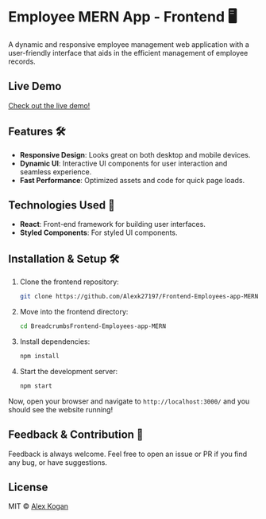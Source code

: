 # Employee MERN App - Frontend 🖥️

A dynamic and responsive employee management web application with a user-friendly interface that aids in the efficient management of employee records.

## Live Demo

[Check out the live demo!](https://employeemernapp.netlify.app)

## Features 🛠

- **Responsive Design**: Looks great on both desktop and mobile devices.
- **Dynamic UI**: Interactive UI components for user interaction and seamless experience.
- **Fast Performance**: Optimized assets and code for quick page loads.

## Technologies Used 🚀

- **React**: Front-end framework for building user interfaces.
- **Styled Components**: For styled UI components.


## Installation & Setup 🛠️



1. Clone the frontend repository:
    ```bash
    git clone https://github.com/Alexk27197/Frontend-Employees-app-MERN.git
    ```

2. Move into the frontend directory:
    ```bash
    cd BreadcrumbsFrontend-Employees-app-MERN

    ```

3. Install dependencies:
    ```bash
    npm install
    ```

4. Start the development server:
    ```bash
    npm start
    ```

Now, open your browser and navigate to `http://localhost:3000/` and you should see the website running!

## Feedback & Contribution 🤝

Feedback is always welcome. Feel free to open an issue or PR if you find any bug, or have suggestions.

## License

MIT © [Alex Kogan](https://github.com/alexk27197)

